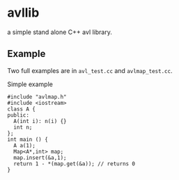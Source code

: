 # avllib
a simple stand alone C++ avl library.

## Example

Two full examples are in `avl_test.cc` and `avlmap_test.cc`.

Simple example
```
#include "avlmap.h"
#include <iostream>
class A {
public:
  A(int i): n(i) {}
  int n;
};
int main () {
  A a(1);	
  Map<A*,int> map;
  map.insert(&a,1);
  return 1 - *(map.get(&a)); // returns 0
}
```
